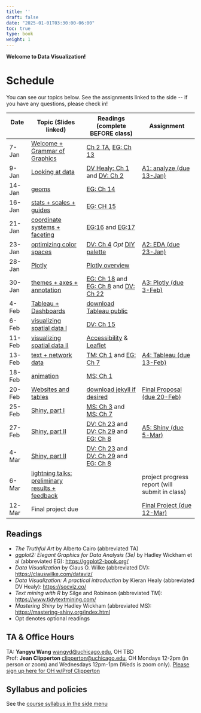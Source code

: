 ```yaml
---
title: ''
draft: false
date: "2025-01-01T03:30:00-06:00"
toc: true
type: book
weight: 1
---
```


**Welcome to Data Visualization!** 

# Schedule 
You can see our topics below. See the assignments linked to the side -- if you have any questions, please check in!

| Date &emsp; &emsp; <br> | Topic (Slides linked) <br> | Readings <br> (complete BEFORE class)  |   Assignment  <br>    | 
| ------ | ----------------------------- | --------------- | --------------- | 
| 7-Jan  | [Welcome + Grammar of Graphics](slides/01-intro)  | [Ch 2 TA](https://uchicago.box.com/s/m4k9lktogthqmernmjn1r7gnflews4bg), [EG: Ch 13](https://ggplot2-book.org/mastery.html)  |
| 9-Jan  | [Looking at data ](slides/03-look-at-data)       |[DV Healy: Ch 1](https://socviz.co/lookatdata.html) and [DV: Ch 2](https://clauswilke.com/dataviz/aesthetic-mapping.html) | [A1: analyze (due 13-Jan)](/assignments/assign1/)   |     
| 14-Jan | [geoms](slides/04-geoms) 	|     [EG: Ch 14](https://ggplot2-book.org/layers.html)  |                 |
| 16-Jan | [stats + scales + guides ](slides/05-stats-scales-guides)    |[EG: CH 15](https://ggplot2-book.org/scales-guides.html)      |   |
| 21-Jan | [coordinate systems + faceting](slides/06-coordinates-facets)  &nbsp; &nbsp; | [EG:16](https://ggplot2-book.org/coord.html) and [EG:17](https://ggplot2-book.org/facet.html)|
| 23-Jan | [optimizing color spaces ](slides/07-optimizing-color-spaces)       |  [DV: Ch 4](https://clauswilke.com/dataviz/color-basics.html) *Opt* [DIY palette](https://blog.datawrapper.de/colors-for-data-vis-style-guides/)       | [A2: EDA (due 23-Jan)](/assignments/assign2/) |
| 28-Jan | [Plotly](slides/10-plotly) | [Plotly overview](https://plotly.com/ggplot2/)| | 
| 30-Jan | [themes + axes + annotation](slides/08-themes-axes-annotations)  |[EG: Ch 18](https://ggplot2-book.org/polishing.html) and [EG: Ch 8](https://ggplot2-book.org/annotations.html) and [DV: Ch 22](https://clauswilke.com/dataviz/figure-titles-captions.html) &emsp; &nbsp; |[A3: Plotly (due 3-Feb)](/assignments/assign3/)   |
| 4-Feb  | [Tableau + Dashboards](slides/20-tableau) | [download Tableau public](https://www.tableau.com/products/public/download)| 
| 6-Feb  | [visualizing spatial data I](slides/11-visualize-spatial-i) |[DV: Ch 15](https://clauswilke.com/dataviz/geospatial-data.html)| |
| 11-Feb | [visualizing spatial data II](slides/12-visualize-spatial-ii)   |[Accessibility](https://medium.com/nightingale/writing-alt-text-for-data-visualization-2a218ef43f81) & [Leaflet](https://rstudio.github.io/leaflet/)|            |
| 13-Feb | [text + network data](slides/13-visualize-text-network)   |[TM: Ch 1](https://www.tidytextmining.com/tidytext.html) and [EG: Ch 7](https://ggplot2-book.org/networks.html)  |          [A4: Tableau (due 13-Feb)](/assignments/assign4/)  |
| 18-Feb | [animation ](slides/14-animation)     | [MS: Ch 1](https://mastering-shiny.org/basic-app.html)          |  |
| 20-Feb | [Websites and tables](slides/21-websites) |[download jekyll if desired](https://macs40700.netlify.app/slides/21-websites/#51) |  [Final Proposal (due 20-Feb)](/assignments/final-proposal) |
| 25-Feb | [Shiny, part I](slides/15-interactive-reporting)  | [MS: Ch 3](https://mastering-shiny.org/basic-reactivity.html) and [MS: Ch 7](https://mastering-shiny.org/action-graphics.html) |         |
| 27-Feb |  [Shiny, part II](slides/16-interactive-visualization)   | [DV: Ch 23](https://clauswilke.com/dataviz/balance-data-context.html) and [DV: Ch 29](https://clauswilke.com/dataviz/telling-a-story.html) and [EG: Ch 8](https://socviz.co/refineplots.html) |   [A5: Shiny (due 5-Mar)](/assignments/assign5/)      |
| 4-Mar |  [Shiny, part II](slides/16-interactive-visualization)   | [DV: Ch 23](https://clauswilke.com/dataviz/balance-data-context.html) and [DV: Ch 29](https://clauswilke.com/dataviz/telling-a-story.html) and [EG: Ch 8](https://socviz.co/refineplots.html) ||
| 6-Mar | [lightning talks: preliminary results + feedback](slides/19-last-day) ||      project progress report (will submit in class)|
| 12-Mar | Final project due             |  | [Final Project (due 12-Mar)](/assignments/final-project/)|

## Readings
* *The Truthful Art* by Alberto Cairo (abbreviated TA)
* *ggplot2: Elegant Graphics for Data Analysis (3e)* by Hadley Wickham et al (abbreviated EG): https://ggplot2-book.org/ 
* *Data Visualization* by Claus O. Wilke (abbreviated DV): https://clauswilke.com/dataviz/
* *Data Visualization: A practical introduction* by Kieran Healy (abbreviated DV Healy): https://socviz.co/
* *Text mining with R* by Silge and Robinson (abbreviated TM): https://www.tidytextmining.com/
* *Mastering Shiny* by Hadley Wickham (abbreviated MS): https://mastering-shiny.org/index.html
* Opt denotes optional readings



## TA & Office Hours 
TA: **Yangyu Wang**  wangyd@uchicago.edu, OH TBD  <br>
Prof: **Jean Clipperton** clipperton@uchicago.edu, OH Mondays 12-2pm (in person or zoom) and Wednesdays 12pm-1pm (Weds is zoom only). [Please sign up here for OH w/Prof Clipperton](https://outlook.office365.com/book/ClippertonMACSS@uchicagoedu.onmicrosoft.com/)

## Syllabus and policies
See the [course syllabus in the side menu](/course-syllabus/)